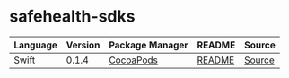 # safehealth-sdks

|Language|Version|Package Manager|README|Source|
|-|-|-|-|-|
|Swift|0.1.4|[CocoaPods](https://cocoapods.org/pods/SafehealthPush)|[README](https://github.com/konfig-dev/safehealth-push-swift-sdk#readme)|[Source](https://github.com/konfig-dev/safehealth-push-swift-sdk)|